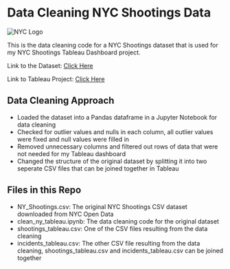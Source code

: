 # Data Cleaning NYC Shootings Data
![NYC Logo](https://i.pinimg.com/originals/11/54/50/115450a179130f8cd1c647dd57cffde2.jpg)

This is the data cleaning code for a NYC Shootings dataset that is used for my NYC Shootings Tableau Dashboard project.

Link to the Dataset: [Click Here](https://data.cityofnewyork.us/Public-Safety/NYPD-Shooting-Incident-Data-Historic-/833y-fsy8)



Link to Tableau Project: [Click Here](https://public.tableau.com/app/profile/andy.li5977/viz/NYC_ShootingsDashboard/HomeDashboard)

## Data Cleaning Approach
- Loaded the dataset into a Pandas dataframe in a Jupyter Notebook for data cleaning
- Checked for outlier values and nulls in each column, all outlier values were fixed and null values were filled in
- Removed unnecessary columns and filtered out rows of data that were not needed for my Tableau dashboard
- Changed the structure of the original dataset by splitting it into two seperate CSV files that can be joined together in Tableau

## Files in this Repo
- NY_Shootings.csv: The original NYC Shootings CSV dataset downloaded from NYC Open Data
- clean_ny_tableau.ipynb: The data cleaning code for the original dataset
- shootings_tableau.csv: One of the CSV files resulting from the data cleaning
- incidents_tableau.csv: The other CSV file resulting from the data cleaning, shootings_tableau.csv and incidents_tableau.csv can be joined together




